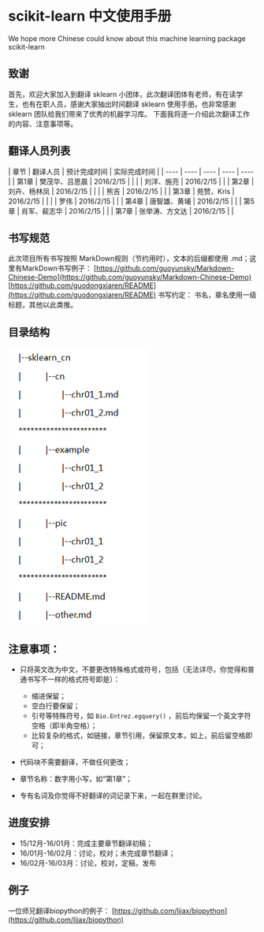 # scikit-learn 中文使用手册

We hope more Chinese could know about this machine learning package scikit-learn

## 致谢

首先，欢迎大家加入到翻译 sklearn 小团体，此次翻译团体有老师，有在读学生，也有在职人员，感谢大家抽出时间翻译 sklearn 使用手册。也非常感谢 sklearn 团队给我们带来了优秀的机器学习库。
下面我将逐一介绍此次翻译工作的内容、注意事项等。

## 翻译人员列表

|  章节  |    翻译人员    |  预计完成时间  |  实际完成时间  |
| ---- | ---- | ---- | ---- | ---- |
|  第1章 |  樊茂华、吕思晨 |   2016/2/15  |              |
|       |    刘洋、施亮    |   2016/2/15  |              |
|  第2章 |  刘卉、杨林凤   |   2016/2/15  |              |
|       |      熊吉       |   2016/2/15  |              |
|  第3章 |  苑赞、Kris     |   2016/2/15  |              |
|       |       罗伟      |   2016/2/15  |              |
|  第4章 |  唐智雄、黄埔   |   2016/2/15  |              |
|  第5章 |   肖军、裴志华   |   2016/2/15  |              |
|  第7章 |  张举涛、方文达  |   2016/2/15  |              |

## 书写规范

此次项目所有书写按照 MarkDown规则（节约用时），文本的后缀都使用 .md；这里有MarkDown书写例子：
[https://github.com/guoyunsky/Markdown-Chinese-Demo](https://github.com/guoyunsky/Markdown-Chinese-Demo)
[https://github.com/guodongxiaren/README](https://github.com/guodongxiaren/README)
书写约定：
书名，章名使用一级标题，其他以此类推。

## 目录结构

![img](pic/readme/treeDir.jpg)

## 注意事项：

*   只将英文改为中文，不要更改特殊格式或符号，包括（无法详尽，你觉得和普通书写不一样的格式符号即是）：

    *   缩进保留；
    *   空白行要保留；
    *   引号等特殊符号，如 `Bio.Entrez.egquery()` ，前后均保留一个英文字符空格（即半角空格）；
    *   比较复杂的格式，如链接，章节引用，保留原文本，如上，前后留空格即可；

*   代码块不需要翻译，不做任何更改；

*   章节名称：数字用小写，如“第1章”；
*   专有名词及你觉得不好翻译的词记录下来，一起在群里讨论。

## 进度安排

*   15/12月-16/01月：完成主要章节翻译初稿；
*   16/01月-16/02月：讨论，校对；未完成章节翻译；
*   16/02月-16/03月：讨论，校对，定稿，发布

## 例子

一位师兄翻译biopython的例子：
[https://github.com/lijax/biopython](https://github.com/lijax/biopython)
